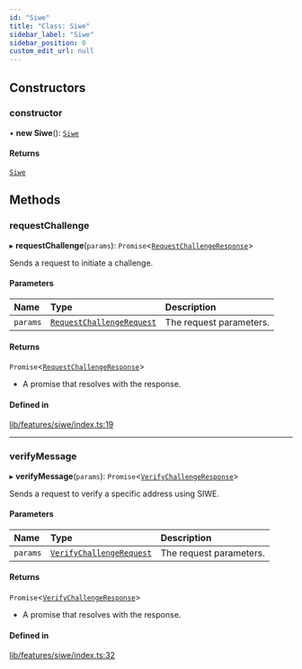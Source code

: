 ```yaml
---
id: "Siwe"
title: "Class: Siwe"
sidebar_label: "Siwe"
sidebar_position: 0
custom_edit_url: null
---
```


## Constructors

### constructor

• **new Siwe**(): [`Siwe`](Siwe.md)

#### Returns

[`Siwe`](Siwe.md)

## Methods

### requestChallenge

▸ **requestChallenge**(`params`): `Promise`<[`RequestChallengeResponse`](../interfaces/RequestChallengeResponse.md)\>

Sends a request to initiate a challenge.

#### Parameters

| Name | Type | Description |
| :------ | :------ | :------ |
| `params` | [`RequestChallengeRequest`](../interfaces/RequestChallengeRequest.md) | The request parameters. |

#### Returns

`Promise`<[`RequestChallengeResponse`](../interfaces/RequestChallengeResponse.md)\>

- A promise that resolves with the response.

#### Defined in

[lib/features/siwe/index.ts:19](https://github.com/JustaName-id/JustaName-sdk/blob/d3b91b5/packages/@justaname.id/sdk/src/lib/features/siwe/index.ts#L19)

___

### verifyMessage

▸ **verifyMessage**(`params`): `Promise`<[`VerifyChallengeResponse`](../interfaces/VerifyChallengeResponse.md)\>

Sends a request to verify a specific address using SIWE.

#### Parameters

| Name | Type | Description |
| :------ | :------ | :------ |
| `params` | [`VerifyChallengeRequest`](../interfaces/VerifyChallengeRequest.md) | The request parameters. |

#### Returns

`Promise`<[`VerifyChallengeResponse`](../interfaces/VerifyChallengeResponse.md)\>

- A promise that resolves with the response.

#### Defined in

[lib/features/siwe/index.ts:32](https://github.com/JustaName-id/JustaName-sdk/blob/d3b91b5/packages/@justaname.id/sdk/src/lib/features/siwe/index.ts#L32)
